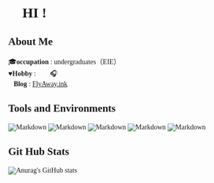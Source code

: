 # <font face="微软雅黑"> :wave: HI !</font>


## <font face="微软雅黑 Light"> About Me

<font face="微软雅黑 Light">:mortar_board:**occupation** : undergraduates（EIE）<br>
<font face="微软雅黑 Light">:hearts:**Hobby** : :bicyclist: 🏸:headphones:<br>
<font face="微软雅黑 Light">:link:**Blog** : [FlyAway.ink](https://www.flyaway.ink)<br>


## Tools and Environments
![Markdown](https://img.shields.io/badge/Markdown-black?style=flat-square&logo=markdown)        ![Markdown](https://img.shields.io/badge/windows-blue?style=flat-square&logo=windows)       ![Markdown](https://img.shields.io/badge/VScode-teal?style=flat-square&logo=Visual-Studio)        ![Markdown](https://img.shields.io/badge/Kicad-purple?style=flat-square&logo=Kicad)       ![Markdown](https://img.shields.io/badge/Git-orange?style=flat-square&logo=Git)

## Git Hub Stats
![Anurag's GitHub stats](https://github-readme-stats.vercel.app/api?username=42Pixel&show_icons=true&theme=vue)    

 <!-- [![Top Langs](https://github-readme-stats.vercel.app/api/top-langs/?username=42Pixels\&layout=compact)](https://github.com/anuraghazra/github-readme-stats) -->

